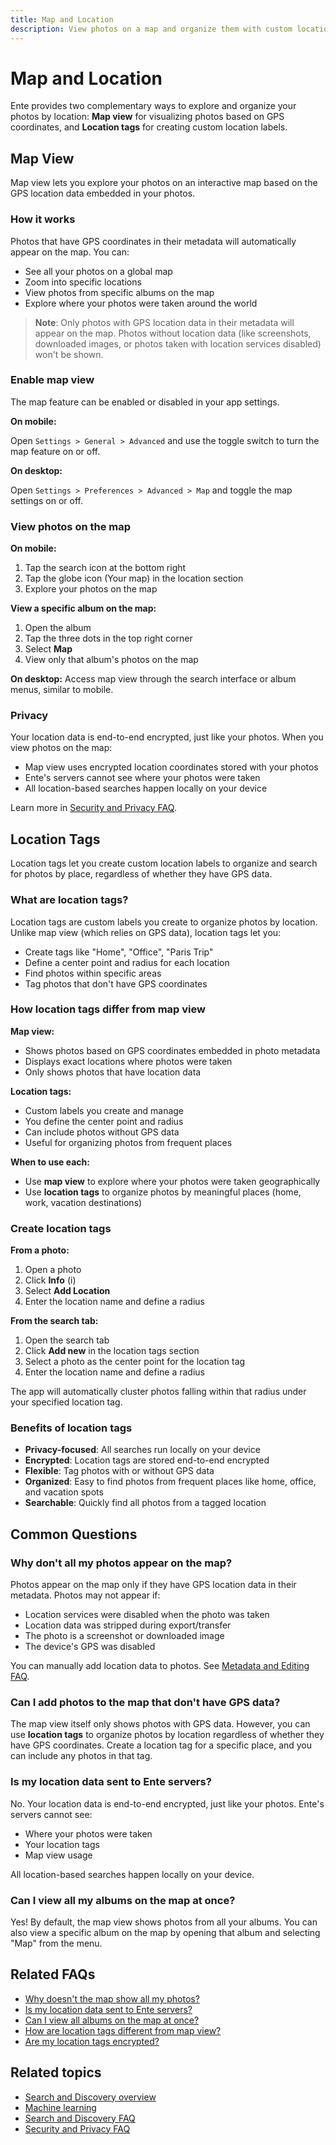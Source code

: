 ```yaml
---
title: Map and Location
description: View photos on a map and organize them with custom location tags in Ente Photos
---
```


# Map and Location

Ente provides two complementary ways to explore and organize your photos by location: **Map view** for visualizing photos based on GPS coordinates, and **Location tags** for creating custom location labels.

## Map View

Map view lets you explore your photos on an interactive map based on the GPS location data embedded in your photos.

### How it works

Photos that have GPS coordinates in their metadata will automatically appear on the map. You can:

- See all your photos on a global map
- Zoom into specific locations
- View photos from specific albums on the map
- Explore where your photos were taken around the world

> **Note**: Only photos with GPS location data in their metadata will appear on the map. Photos without location data (like screenshots, downloaded images, or photos taken with location services disabled) won't be shown.

### Enable map view

The map feature can be enabled or disabled in your app settings.

**On mobile:**

Open `Settings > General > Advanced` and use the toggle switch to turn the map feature on or off.

**On desktop:**

Open `Settings > Preferences > Advanced > Map` and toggle the map settings on or off.

### View photos on the map

**On mobile:**

1. Tap the search icon at the bottom right
2. Tap the globe icon (Your map) in the location section
3. Explore your photos on the map

**View a specific album on the map:**

1. Open the album
2. Tap the three dots in the top right corner
3. Select **Map**
4. View only that album's photos on the map

**On desktop:**
Access map view through the search interface or album menus, similar to mobile.

### Privacy

Your location data is end-to-end encrypted, just like your photos. When you view photos on the map:

- Map view uses encrypted location coordinates stored with your photos
- Ente's servers cannot see where your photos were taken
- All location-based searches happen locally on your device

Learn more in [Security and Privacy FAQ](/photos/faq/security-and-privacy).

## Location Tags

Location tags let you create custom location labels to organize and search for photos by place, regardless of whether they have GPS data.

### What are location tags?

Location tags are custom labels you create to organize photos by location. Unlike map view (which relies on GPS data), location tags let you:

- Create tags like "Home", "Office", "Paris Trip"
- Define a center point and radius for each location
- Find photos within specific areas
- Tag photos that don't have GPS coordinates

### How location tags differ from map view

**Map view:**

- Shows photos based on GPS coordinates embedded in photo metadata
- Displays exact locations where photos were taken
- Only shows photos that have location data

**Location tags:**

- Custom labels you create and manage
- You define the center point and radius
- Can include photos without GPS data
- Useful for organizing photos from frequent places

**When to use each:**

- Use **map view** to explore where your photos were taken geographically
- Use **location tags** to organize photos by meaningful places (home, work, vacation destinations)

### Create location tags

**From a photo:**

1. Open a photo
2. Click **Info** (i)
3. Select **Add Location**
4. Enter the location name and define a radius

**From the search tab:**

1. Open the search tab
2. Click **Add new** in the location tags section
3. Select a photo as the center point for the location tag
4. Enter the location name and define a radius

The app will automatically cluster photos falling within that radius under your specified location tag.

### Benefits of location tags

- **Privacy-focused**: All searches run locally on your device
- **Encrypted**: Location tags are stored end-to-end encrypted
- **Flexible**: Tag photos with or without GPS data
- **Organized**: Easy to find photos from frequent places like home, office, and vacation spots
- **Searchable**: Quickly find all photos from a tagged location

## Common Questions

### Why don't all my photos appear on the map?

Photos appear on the map only if they have GPS location data in their metadata. Photos may not appear if:

- Location services were disabled when the photo was taken
- Location data was stripped during export/transfer
- The photo is a screenshot or downloaded image
- The device's GPS was disabled

You can manually add location data to photos. See [Metadata and Editing FAQ](/photos/faq/metadata-and-editing#add-location).

### Can I add photos to the map that don't have GPS data?

The map view itself only shows photos with GPS data. However, you can use **location tags** to organize photos by location regardless of whether they have GPS coordinates. Create a location tag for a specific place, and you can include any photos in that tag.

### Is my location data sent to Ente servers?

No. Your location data is end-to-end encrypted, just like your photos. Ente's servers cannot see:

- Where your photos were taken
- Your location tags
- Map view usage

All location-based searches happen locally on your device.

### Can I view all my albums on the map at once?

Yes! By default, the map view shows photos from all your albums. You can also view a specific album on the map by opening that album and selecting "Map" from the menu.

## Related FAQs

- [Why doesn't the map show all my photos?](/photos/faq/search-and-discovery#missing-photos)
- [Is my location data sent to Ente servers?](/photos/faq/search-and-discovery#privacy)
- [Can I view all albums on the map at once?](/photos/faq/search-and-discovery#all-albums)
- [How are location tags different from map view?](/photos/faq/search-and-discovery#location-tags-vs-map)
- [Are my location tags encrypted?](/photos/faq/search-and-discovery#location-tags-encryption)

## Related topics

- [Search and Discovery overview](/photos/features/search-and-discovery/)
- [Machine learning](/photos/features/search-and-discovery/machine-learning)
- [Search and Discovery FAQ](/photos/faq/search-and-discovery)
- [Security and Privacy FAQ](/photos/faq/security-and-privacy)
